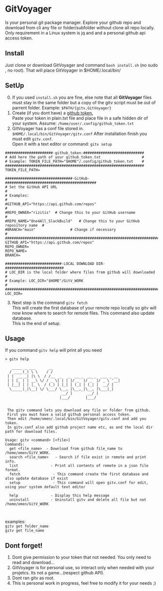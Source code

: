 # GitVoyager
Is your personal git package manager. Explore your github repo  and download from cli any file or folder/subfolder without clone all repo locally.<br>
Only requirement in a Linux system is jq and and a personal github api access token.<br>

## Install
Just clone or download GitVoyager and command `bash install.sh` (no sudo , no root). That will place GitVoyager in $HOME/.local/bin/<br>

## SetUp
0. If you used `install.sh` you are fine, else note that all **GitVoyager** files must stay in the same folder but a copy of the gitv script must be out of parrent folder. Example: `$PATH/{gitv,GitVoyager}`
1. Create (if you dont have) a [github token.](https://github.com/settings/tokens) <br>
Paste your token in plain.txt file and place file in a safe hidden dir of your system. Assume: `/home/user/.config/github_token.txt`<br>
2. GitVoyager has a conf file stored in.   `$HOME/.local/bin/GitVoyager/gitv.conf`
After installation finish you must edit `gitv.conf`. <br>
Open it with a text editor or command: `gitv setup`

```
######################-github_token-############################
# Add here the path of your github_token.txt                   #
# Example: TOKEN_FILE_PATH="$HOME"/.config/github_token.txt    #
################################################################
TOKEN_FILE_PATH=

###############################-GitHub-##########################################
# Set the GitHub API URL                                                        #
# Examples:                                                                     #
#GITHUB_API="https://api.github.com/repos"                                      #
#REPO_OWNER="rizitis"  # Change this to your GitHub username                    #
#REPO_NAME="One4All_SlackBuild"   # Change this to your GitHub repository name  #
#BRANCH="main"                # Change if necessary                             #
#################################################################################
GITHUB_API="https://api.github.com/repos"
REPO_OWNER=
REPO_NAME=
BRANCH=

##########################-LOCAL DOWNLOAD DIR-###########################
# LOC_DIR is the local folder where files from github will downloaded   #
# Example: LOC_DIR="$HOME"/GitV_WORK                                    #
#########################################################################
LOC_DIR=
```

3. Next step is the command `gitv fetch`<br>
This will create the first database of your remote repo locally so gitv will now know where to search for remote files. This command also update database.<br>
This is the end of setup.

## Usage
If you command `gitv help` will print all you need<br>
```
> gitv help

   _____ _ ___      __
  / ____(_) \ \    / /
 | |  __ _| |\ \  / /__  _   _  __ _  __ _  ___ _ __
 | | |_ | | __\ \/ / _ \| | | |/ _` |/ _` |/ _ \ '__|
 | |__| | | |_ \  / (_) | |_| | (_| | (_| |  __/ |
  \_____|_|\__| \/ \___/ \__, |\__,_|\__, |\___|_|
                          __/ |       __/ |
                         |___/       |___/


 The gitv command lets you download any file or folder from github.
 First you must have a valid github personal access token.
 Then edit /home/omen/.local/bin/GitVoyager/gitv.conf and add you token.
 In gitv.conf also add github project name etc, as and the local dir path for download files.

Usage: gitv <command> [<file>]
Commands:
  get <file_name>  - Download from github file_name to /home/omen/GitV_WORK.
  search <file_name>   - Search if file exist in remote and print info.
  list               - Print all contents of remote in a json file format.
  fetch               - This command create the first database and also update database if exist
  setup               - This command will open gitv.conf for edit, using your system default text editor

  help               - Display this help message
  uninstall          - Uninstall gitv and delete all file but not /home/omen/GitV_WORK



```

examples:<br> `gitv get folder_name` <br> `gitv get file_name`


## Dont forget!
1. Dont give permission to your token that not needed. You only need to read and download...
2. GitVoyager is for personal use, so interact only when needed with your projetcs. Its not a game...(respect github API).
3. Dont ran gitv as root.
4. This is personal work in progress, feel free to modify it for your needs ;)

